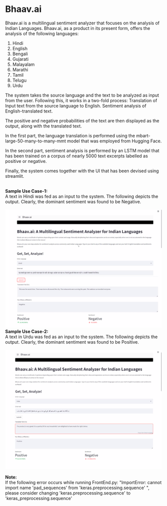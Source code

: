 # Bhaav.ai
Bhaav.ai is a multilingual sentiment analyzer that focuses on the analysis of Indian Languages. Bhaav.ai, as a product in its present form, offers the analysis of the following languages: 

1. Hindi <br>
2. English <br>
3. Bengali <br>
4. Gujarati <br>
5. Malayalam <br>
6. Marathi <br>
7. Tamil <br>
8. Telugu <br>
9. Urdu <br>

The system takes the source language and the text to be analyzed as input from the user. Following this, it works in a two-fold process:
Translation of Input text from the source language to English. 
Sentiment analysis of English-translated text.

The positive and negative probabilities of the text are then displayed as the output, along with the translated text.

In the first part, the language translation is performed using the mbart-large-50-many-to-many-mmt model that was employed from Hugging Face.

In the second part, sentiment analysis is performed by an LSTM model that has been trained on a corpus of nearly 5000 text excerpts labelled as positive or negative.  

Finally, the system comes together with the UI that has been devised using streamlit. <br><br>

**Sample Use Case-1:** <br>
A text in Hindi was fed as an input to the system. The following depicts the output. Clearly, the dominant sentiment was found to be Negative. <br><br>
![Sample Output-1 (Source Language: Hindi)](GUI_Screenshots/Sample_Output_1.png)
<br>
**Sample Use Case-2:** <br>
A text in Urdu was fed as an input to the system. The following depicts the output. Clearly, the dominant sentiment was found to be Positive. <br><br>
![Sample Output-1 (Source Language: Hindi)](GUI_Screenshots/Sample_Output_2.png)

**Note:** <br> If the following error occurs while running FrontEnd.py:
"ImportError: cannot import name 'pad_sequences' from 'keras.preprocessing.sequence' ", please consider changing 'keras.preprocessing.sequence' to 'keras_preprocessing.sequence'
